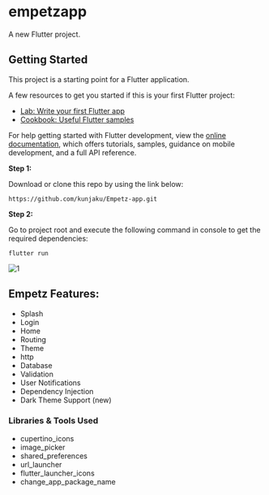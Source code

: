 # empetzapp

A new Flutter project.

## Getting Started

This project is a starting point for a Flutter application.

A few resources to get you started if this is your first Flutter project:

- [Lab: Write your first Flutter app](https://docs.flutter.dev/get-started/codelab)
- [Cookbook: Useful Flutter samples](https://docs.flutter.dev/cookbook)

For help getting started with Flutter development, view the
[online documentation](https://docs.flutter.dev/), which offers tutorials,
samples, guidance on mobile development, and a full API reference.

**Step 1:**

Download or clone this repo by using the link below:

```
https://github.com/kunjaku/Empetz-app.git
```

**Step 2:**

Go to project root and execute the following command in console to get the required dependencies:

```
flutter run
```
![1](https://github.com/user-attachments/assets/105af1d1-3548-4eaf-9409-b2644986ba2f)


## Empetz Features:

* Splash
* Login
* Home
* Routing
* Theme
* http
* Database
* Validation
* User Notifications
* Dependency Injection
* Dark Theme Support (new)
  

### Libraries & Tools Used
  * cupertino_icons
  * image_picker
  * shared_preferences
  * url_launcher
  * flutter_launcher_icons
  * change_app_package_name
